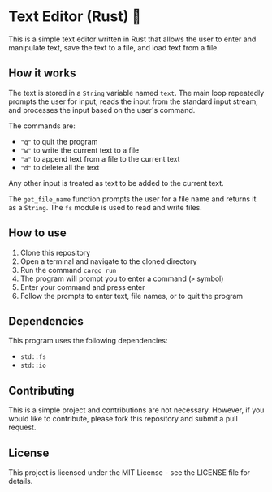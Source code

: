# Text Editor (Rust) 📝

This is a simple text editor written in Rust that allows the user to enter and manipulate text, save the text to a file, and load text from a file.

## How it works

The text is stored in a `String` variable named `text`. The main loop repeatedly prompts the user for input, reads the input from the standard input stream, and processes the input based on the user's command.

The commands are:

- `"q"` to quit the program
- `"w"` to write the current text to a file
- `"a"` to append text from a file to the current text
- `"d"` to delete all the text

Any other input is treated as text to be added to the current text.

The `get_file_name` function prompts the user for a file name and returns it as a `String`. The `fs` module is used to read and write files.

## How to use

1. Clone this repository
2. Open a terminal and navigate to the cloned directory
3. Run the command `cargo run`
4. The program will prompt you to enter a command (`>` symbol)
5. Enter your command and press enter
6. Follow the prompts to enter text, file names, or to quit the program

## Dependencies

This program uses the following dependencies:

- `std::fs`
- `std::io`

## Contributing

This is a simple project and contributions are not necessary. However, if you would like to contribute, please fork this repository and submit a pull request.

## License

This project is licensed under the MIT License - see the LICENSE file for details.
